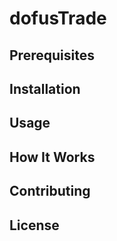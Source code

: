 # dofusTrade


## Prerequisites


## Installation


## Usage


## How It Works


## Contributing

## License